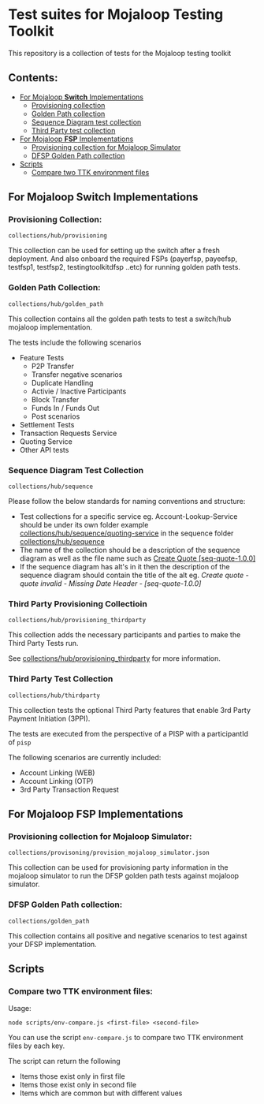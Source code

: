 # Test suites for Mojaloop Testing Toolkit

This repository is a collection of tests for the Mojaloop testing toolkit

## Contents: 
 - [For Mojaloop **Switch** Implementations](#for-mojaloop-switch-implementations)
   - [Provisioning collection](#provisioning-collection)
   - [Golden Path collection](#golden-path-collection)
   - [Sequence Diagram test collection](#sequence-diagram-test-collection)
   - [Third Party test collection](#third-party-test-collection)
 - [For Mojaloop **FSP** Implementations](#for-mojaloop-fsp-implementations)
   - [Provisioning collection for Mojaloop Simulator](#provisioning-collection-for-mojaloop-simulator)
   - [DFSP Golden Path collection](#dfsp-golden-path-collection)
 - [Scripts](#scripts)
   - [Compare two TTK environment files](#compare-two-ttk-environment-files)

## For Mojaloop Switch Implementations

### Provisioning Collection:

```
collections/hub/provisioning
```

This collection can be used for setting up the switch after a fresh deployment. And also onboard the required FSPs (payerfsp, payeefsp, testfsp1, testfsp2, testingtoolkitdfsp ..etc) for running golden path tests.

### Golden Path Collection:

```
collections/hub/golden_path
```

This collection contains all the golden path tests to test a switch/hub mojaloop implementation.

The tests include the following scenarios
- Feature Tests
  - P2P Transfer
  - Transfer negative scenarios
  - Duplicate Handling
  - Activie / Inactive Participants
  - Block Transfer
  - Funds In / Funds Out
  - Post scenarios
- Settlement Tests
- Transaction Requests Service
- Quoting Service
- Other API tests

### Sequence Diagram Test Collection

```
collections/hub/sequence
```

Please follow the below standards for naming conventions and structure:
* Test collections for a specific service eg. Account-Lookup-Service should be under its own folder example [collections/hub/sequence/quoting-service](collections/hub/sequence/quoting-service) in the sequence folder [collections/hub/sequence](collections/hub/sequence)
* The name of the collection should be a description of the sequence diagram as well as the file name such as [Create Quote [seq-quote-1.0.0]](collections/hub/sequence/quoting-service/Create%20Quote%20%5Bseq-quote-1.0.0%5D.json)   
* If the sequence diagram has alt's in it then the description of the sequence diagram should contain the title of the alt eg. *Create quote - quote invalid - Missing Date Header - [seq-quote-1.0.0]*


### Third Party Provisioning Collectioin

```
collections/hub/provisioning_thirdparty
```

This collection adds the necessary participants and parties to
make the Third Party Tests run.

See [collections/hub/provisioning_thirdparty](./collections/hub/provisioning_thirdparty)
for more information.

### Third Party Test Collection

```
collections/hub/thirdparty
```

This collection tests the optional Third Party features that 
enable 3rd Party Payment Initiation (3PPI).

The tests are executed from the perspective of a PISP with a 
participantId of `pisp`

The following scenarios are currently included:
- Account Linking (WEB)
- Account Linking (OTP)
- 3rd Party Transaction Request

## For Mojaloop FSP Implementations

### Provisioning collection for Mojaloop Simulator:

```
collections/provisoning/provision_mojaloop_simulator.json
```

This collection can be used for provisioning party information in the mojaloop simulator to run the DFSP golden path tests against mojaloop simulator.

### DFSP Golden Path collection:

```
collections/golden_path
```

This collection contains all positive and negative scenarios to test against your DFSP implementation.

## Scripts

### Compare two TTK environment files:

Usage:
```
node scripts/env-compare.js <first-file> <second-file>
```

You can use the script `env-compare.js` to compare two TTK environment files by each key.

The script can return the following
- Items those exist only in first file
- Items those exist only in second file
- Items which are common but with different values
